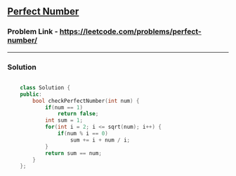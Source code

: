 ## [Perfect Number](https://leetcode.com/problems/perfect-number/)

### Problem Link - https://leetcode.com/problems/perfect-number/

---

### Solution

```cpp

    class Solution {
    public:
        bool checkPerfectNumber(int num) {
            if(num == 1)
                return false;
            int sum = 1;
            for(int i = 2; i <= sqrt(num); i++) {
                if(num % i == 0)
                    sum += i + num / i;
            }
            return sum == num;
        }
    };

```